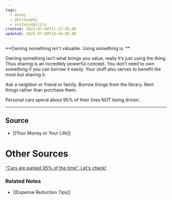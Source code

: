 ```yaml
---
tags:
  - money
  - philosophy
  - sustainability
created: 2023-07-08T11:37-05:00
updated: 2023-07-09T10:44-05:00
---
```

**Owning something isn't valuable. Using something is. **

Owning something isn’t what brings you value, really it’s just using the thing. Thus sharing is an incredibly powerful concept. You don’t need to own something if you can borrow it easily. Your stuff also serves to benefit the most but sharing it.

Ask a neighbor or friend or family. Borrow things from the library. Rent things rather than purchase them. 

Personal cars spend about 95% of their lives NOT being driven. 

---

## Source
- [[Your Money or Your Life]]

# Other Sources

["Cars are parked 95% of the time". Let's check!](https://www.reinventingparking.org/2013/02/cars-are-parked-95-of-time-lets-check.html)

### Related Notes
- [[Expense Reduction Tips]]